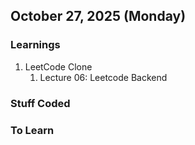 ## October 27, 2025 (Monday)

### Learnings

1. LeetCode Clone
   1. Lecture 06: Leetcode Backend

### Stuff Coded

### To Learn
